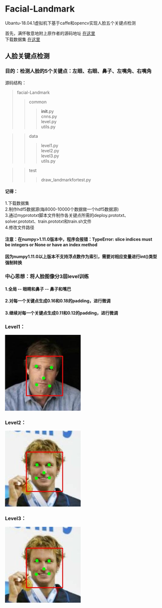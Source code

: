 ﻿# Facial-Landmark
Ubantu-18.04.1虚拟机下基于caffe和opencv实现人脸五个关键点检测  

首先，满怀敬意地附上原作者的源码地址  [在这里](https://github.com/luoyetx/deep-landmark)  
下载数据集 [在这里](http://mmlab.ie.cuhk.edu.hk/archive/CNN_FacePoint.htm)   

## 人脸关键点检测
### 目的：检测人脸的5个关键点：左眼、右眼、鼻子、左嘴角、右嘴角  

源码结构：
>facial-Landmark  
>>common  
>>>__init__.py  
>>>cnns.py  
>>>level.py  
>>>utils.py  

>>data  
>>>level1.py  
>>>level2.py  
>>>level3.py  
>>>utils.py  

>>test  
>>>draw_landmarkfortest.py  

#### 记得：  
1.下载数据集  
2.制作hdf5数据源(每8000-10000个数据做一个hdf5数据源)  
3.通过myprototxt脚本文件制作各关键点所需的deploy.prototxt、solver.prototxt、train.prototxt和train.sh文件  
4.修改文件路径  

#### 注意：在numpy>1.11.0版本中，程序会报错：TypeError: slice indices must be integers or None or have an __index__ method   
#### 因为numpy1.11.0以上版本不支持浮点数作为索引，需要对相应变量进行int()类型强制转换

### 中心思想：将人脸图像分3层level训练
#### 1.全局 -- 眼睛和鼻子 -- 鼻子和嘴巴
#### 2.对每一个关键点生成0.16和0.18的padding，进行微调
#### 3.继续对每一个关键点生成0.11和0.12的padding，进行微调

### Level1：
![Level1.jpg](https://github.com/ztoString/Facial-Landmark/raw/master/result-folder/level1-Aaron_Eckhart_0001.jpg.jpg)

### Level2：
![Level2.jpg](https://github.com/ztoString/Facial-Landmark/raw/master/result-folder/level1-Aaron_Peirsol_0001.jpg-level2-.jpg)

### Level3：
![Level3.jpg](https://github.com/ztoString/Facial-Landmark/raw/master/result-folder/level1-Aaron_Peirsol_0001.jpg-level2--level3.jpg)

